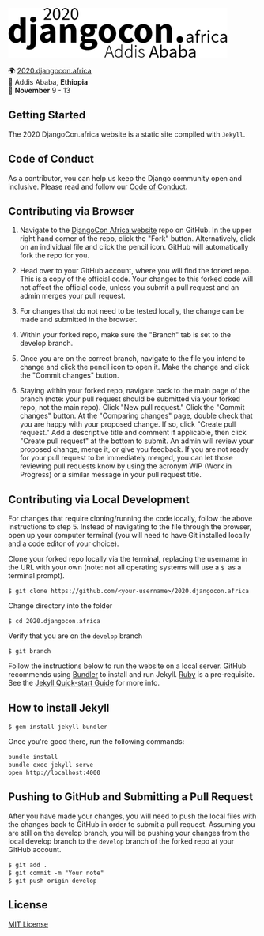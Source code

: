 
<img src="static/images/logo.png" weight=100 height=100/>

🌍 [2020.djangocon.africa](https://2020.djangocon.africa/)\
📍 Addis Ababa, **Ethiopia**\
📅 **November** 9 - 13

## Getting Started
The 2020 DjangoCon.africa website is a static site compiled with ```Jekyll```. 

## Code of Conduct
As a contributor, you can help us keep the Django community open and inclusive. Please read and follow our [Code of Conduct](_pages/conduct.md).
## Contributing via Browser
1. Navigate to the [DjangoCon Africa website](https://github.com/djangocon/2020.djangocon.africa) repo on GitHub. In the upper right hand corner of the repo, click the "Fork" button. Alternatively, click on an individual file and click the pencil icon. GitHub will automatically fork the repo for you.

2. Head over to your GitHub account, where you will find the forked repo. This is a copy of the official code. Your changes to this forked code will not affect the official code, unless you submit a pull request and an admin merges your pull request.

3. For changes that do not need to be tested locally, the change can be made and submitted in the browser.

4. Within your forked repo, make sure the "Branch" tab is set to the develop branch.

5. Once you are on the correct branch, navigate to the file you intend to change and click the pencil icon to open it. Make the change and click the "Commit changes" button.

6. Staying within your forked repo, navigate back to the main page of the branch (note: your pull request should be submitted via your forked repo, not the main repo). Click "New pull request." Click the "Commit changes" button. At the "Comparing changes" page, double check that you are happy with your proposed change. If so, click "Create pull request." Add a descriptive title and comment if applicable, then click "Create pull request" at the bottom to submit. An admin will review your proposed change, merge it, or give you feedback. If you are not ready for your pull request to be immediately merged, you can let those reviewing pull requests know by using the acronym WIP (Work in Progress) or a similar message in your pull request title.


## Contributing via Local Development
For changes that require cloning/running the code locally, follow the above instructions to step 5. Instead of navigating to the file through the browser, open up your computer terminal (you will need to have Git installed locally and a code editor of your choice).

Clone your forked repo locally via the terminal, replacing the username in the URL with your own (note: not all operating systems will use a ```$ ```as a terminal prompt).
```
$ git clone https://github.com/<your-username>/2020.djangocon.africa
```
Change directory into the folder
```
$ cd 2020.djangocon.africa
```
Verify that you are on the ```develop``` branch
```
$ git branch 
```
Follow the instructions below to run the website on a local server. GitHub recommends using [Bundler](http://bundler.io/) to install and run Jekyll. [Ruby](https://www.ruby-lang.org/) is a pre-requisite. See the [Jekyll Quick-start Guide](https://jekyllrb.com/docs/quickstart/) for more info.

## How to install Jekyll
```
$ gem install jekyll bundler
```

Once you're good there, run the following commands:
```
bundle install
bundle exec jekyll serve
open http://localhost:4000
```

## Pushing to GitHub and Submitting a Pull Request
After you have made your changes, you will need to push the local files with the changes back to GitHub in order to submit a pull request. Assuming you are still on the develop branch, you will be pushing your changes from the local develop branch to the ```develop``` branch of the forked repo at your GitHub account.

```
$ git add .
$ git commit -m "Your note"
$ git push origin develop 
```
## License
[MIT License](LICENSE)